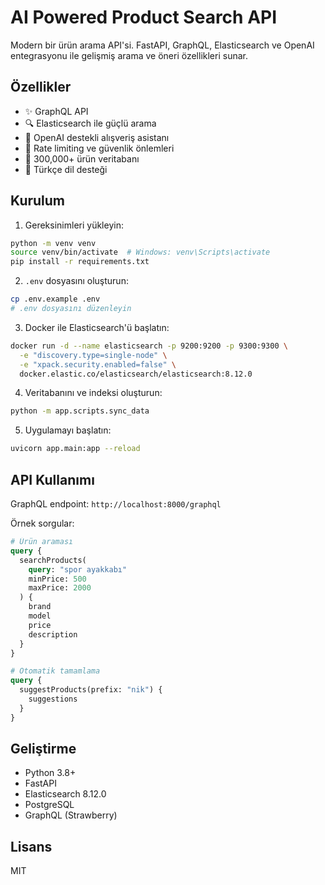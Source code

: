 # AI Powered Product Search API

Modern bir ürün arama API'si. FastAPI, GraphQL, Elasticsearch ve OpenAI entegrasyonu ile gelişmiş arama ve öneri özellikleri sunar.

## Özellikler

- ✨ GraphQL API
- 🔍 Elasticsearch ile güçlü arama
- 🤖 OpenAI destekli alışveriş asistanı
- 🔐 Rate limiting ve güvenlik önlemleri
- 📝 300,000+ ürün veritabanı
- 🌈 Türkçe dil desteği

## Kurulum

1. Gereksinimleri yükleyin:
```bash
python -m venv venv
source venv/bin/activate  # Windows: venv\Scripts\activate
pip install -r requirements.txt
```

2. `.env` dosyasını oluşturun:
```bash
cp .env.example .env
# .env dosyasını düzenleyin
```

3. Docker ile Elasticsearch'ü başlatın:
```bash
docker run -d --name elasticsearch -p 9200:9200 -p 9300:9300 \
  -e "discovery.type=single-node" \
  -e "xpack.security.enabled=false" \
  docker.elastic.co/elasticsearch/elasticsearch:8.12.0
```

4. Veritabanını ve indeksi oluşturun:
```bash
python -m app.scripts.sync_data
```

5. Uygulamayı başlatın:
```bash
uvicorn app.main:app --reload
```

## API Kullanımı

GraphQL endpoint: `http://localhost:8000/graphql`

Örnek sorgular:

```graphql
# Ürün araması
query {
  searchProducts(
    query: "spor ayakkabı"
    minPrice: 500
    maxPrice: 2000
  ) {
    brand
    model
    price
    description
  }
}

# Otomatik tamamlama
query {
  suggestProducts(prefix: "nik") {
    suggestions
  }
}
```

## Geliştirme

- Python 3.8+
- FastAPI
- Elasticsearch 8.12.0
- PostgreSQL
- GraphQL (Strawberry)

## Lisans

MIT
